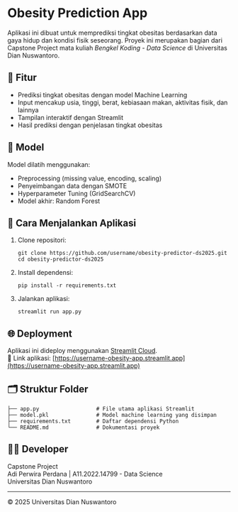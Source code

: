 # Obesity Prediction App

Aplikasi ini dibuat untuk memprediksi tingkat obesitas berdasarkan data gaya hidup dan kondisi fisik seseorang. Proyek ini merupakan bagian dari Capstone Project mata kuliah _Bengkel Koding - Data Science_ di Universitas Dian Nuswantoro.

## 🎯 Fitur

- Prediksi tingkat obesitas dengan model Machine Learning
- Input mencakup usia, tinggi, berat, kebiasaan makan, aktivitas fisik, dan lainnya
- Tampilan interaktif dengan Streamlit
- Hasil prediksi dengan penjelasan tingkat obesitas

## 🧠 Model

Model dilatih menggunakan:

- Preprocessing (missing value, encoding, scaling)
- Penyeimbangan data dengan SMOTE
- Hyperparameter Tuning (GridSearchCV)
- Model akhir: Random Forest

## 🚀 Cara Menjalankan Aplikasi

1. Clone repositori:

   ```
   git clone https://github.com/username/obesity-predictor-ds2025.git
   cd obesity-predictor-ds2025
   ```

2. Install dependensi:

   ```
   pip install -r requirements.txt
   ```

3. Jalankan aplikasi:
   ```
   streamlit run app.py
   ```

## 🌐 Deployment

Aplikasi ini dideploy menggunakan [Streamlit Cloud](https://streamlit.io/cloud).  
🔗 Link aplikasi: [https://username-obesity-app.streamlit.app](https://username-obesity-app.streamlit.app)

## 🗂️ Struktur Folder

```
├── app.py                  # File utama aplikasi Streamlit
├── model.pkl               # Model machine learning yang disimpan
├── requirements.txt        # Daftar dependensi Python
└── README.md               # Dokumentasi proyek
```

## 👨‍🎓 Developer

Capstone Project  
Adi Perwira Perdana | A11.2022.14799 - Data Science  
Universitas Dian Nuswantoro

---

© 2025 Universitas Dian Nuswantoro
